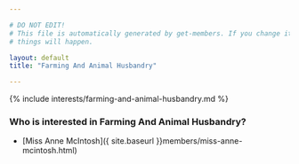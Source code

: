 ```yaml
---

# DO NOT EDIT!
# This file is automatically generated by get-members. If you change it, bad
# things will happen.

layout: default
title: "Farming And Animal Husbandry"

---
```


{% include interests/farming-and-animal-husbandry.md %}

### Who is interested in Farming And Animal Husbandry?


* [Miss Anne McIntosh]({ site.baseurl }}members/miss-anne-mcintosh.html)
